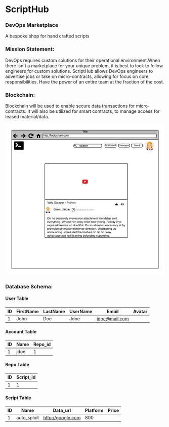 # ScriptHub

<h3>DevOps Marketplace</h3>
<p>A bespoke shop for hand crafted scripts</p>

<h3>Mission Statement:</h3>
<p>DevOps requires custom solutions for their operational environment.When there isn't a marketplace for your unique problem, it is best to look to fellow engineers for custom solutions. ScriptHub allows DevOps engineers to advertise jobs or take on micro-contracts, allowing for focus on core responsibilities. Have the power of an entire team at the fraction of the cost.</p>

<h3>Blockchain:</h3>
<p>Blockchain will be used to enable secure data transactions for micro-contracts. It will also be utilized for smart contracts, to manage access for leased material/data.</p>

<img src="./scripthub/wireframe/scripthub-search-display.png"></img>

<h3>Database Schema:</h3>

<h4>User Table</h4>

ID | FirstName | LastName | UserName | Email | Avatar
--- | --- | --- | --- | --- | ---
1  | John | Doe | Jdoe | jdoe@mail.com |

<h4>Account Table</h4>

ID | Name | Repo_id
--- | --- | ---
1 | jdoe | 1

<h4>Repo Table</h4>

ID | Script_id
--- | ---
1 | 1

<h4>Script Table</h4>

ID | Name | Data_url | Platform | Price
--- | --- | --- | --- | ---
1 | auto_sploit | http://google.com | 800 |    
